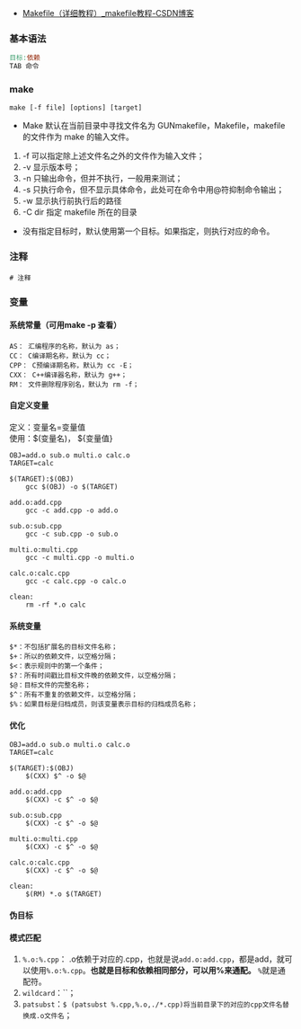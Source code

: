 - [Makefile（详细教程）_makefile教程-CSDN博客](https://blog.csdn.net/weixin_45604295/article/details/134283631?utm_medium=distribute.pc_relevant.none-task-blog-2~default~baidujs_utm_term~default-0-134283631-blog-123187908.235^v43^pc_blog_bottom_relevance_base8&spm=1001.2101.3001.4242.1&utm_relevant_index=3)
### 基本语法
~~~makefile
目标:依赖  
TAB 命令
~~~
### make
`make [-f file] [options] [target]`
- Make 默认在当前目录中寻找文件名为 GUNmakefile，Makefile，makefile 的文件作为 make 的输入文件。
1. -f 可以指定除上述文件名之外的文件作为输入文件；
2. -v 显示版本号；
3. -n 只输出命令，但并不执行，一般用来测试；
4. -s 只执行命令，但不显示具体命令，此处可在命令中用@符抑制命令输出；
5. -w 显示执行前执行后的路径
6. -C dir 指定 makefile 所在的目录
- 没有指定目标时，默认使用第一个目标。如果指定，则执行对应的命令。
### 注释
`# 注释`

### 变量
#### 系统常量（可用make -p 查看）
~~~
AS： 汇编程序的名称，默认为 as；  
CC： C编译期名称，默认为 cc；  
CPP： C预编译期名称，默认为 cc -E；  
CXX： C++编译器名称，默认为 g++；  
RM： 文件删除程序别名，默认为 rm -f；
~~~
#### 自定义变量
定义：变量名=变量值  
使用：$(变量名)， ${变量值}
~~~
OBJ=add.o sub.o multi.o calc.o
TARGET=calc

$(TARGET):$(OBJ)
	gcc $(OBJ) -o $(TARGET)

add.o:add.cpp
	gcc -c add.cpp -o add.o

sub.o:sub.cpp
	gcc -c sub.cpp -o sub.o

multi.o:multi.cpp
	gcc -c multi.cpp -o multi.o

calc.o:calc.cpp
	gcc -c calc.cpp -o calc.o

clean:
	rm -rf *.o calc
~~~
#### 系统变量
~~~
$*：不包括扩展名的目标文件名称；
$+：所以的依赖文件，以空格分隔；
$<：表示规则中的第一个条件；
$?：所有时间戳比目标文件晚的依赖文件，以空格分隔；
$@：目标文件的完整名称；
$^：所有不重复的依赖文件，以空格分隔；
$%：如果目标是归档成员，则该变量表示目标的归档成员名称；
~~~
#### 优化
~~~
OBJ=add.o sub.o multi.o calc.o
TARGET=calc

$(TARGET):$(OBJ)
	$(CXX) $^ -o $@
	
add.o:add.cpp
	$(CXX) -c $^ -o $@

sub.o:sub.cpp
	$(CXX) -c $^ -o $@

multi.o:multi.cpp
	$(CXX) -c $^ -o $@

calc.o:calc.cpp
	$(CXX) -c $^ -o $@

clean:
	$(RM) *.o $(TARGET)
~~~

#### 伪目标

#### 模式匹配
1. `%.o:%.cpp`： .o依赖于对应的.cpp，也就是说`add.o:add.cpp`，都是add，就可以使用`%.o:%.cpp`。**也就是目标和依赖相同部分，可以用%来通配。** `%`就是通配符。
2. `wildcard`：``；
3. `patsubst`：`$ (patsubst %.cpp,%.o,./*.cpp)将当前目录下的对应的cpp文件名替换成.o文件名`；